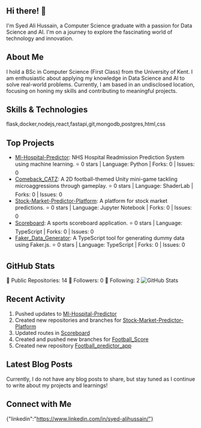 ## Hi there! 👋

I'm Syed Ali Hussain, a Computer Science graduate with a passion for Data Science and AI. I'm on a journey to explore the fascinating world of technology and innovation.

## About Me

I hold a BSc in Computer Science (First Class) from the University of Kent. I am enthusiastic about applying my knowledge in Data Science and AI to solve real-world problems. Currently, I am based in an undisclosed location, focusing on honing my skills and contributing to meaningful projects.

## Skills & Technologies

flask,docker,nodejs,react,fastapi,git,mongodb,postgres,html,css

## Top Projects

- [Ml-Hospital-Predictor](https://github.com/Hussain2111/Ml-Hospital-Predictor): NHS Hospital Readmission Prediction System using machine learning. ⭐ 0 stars | Language: Python | Forks: 0 | Issues: 0
- [Comeback_CATZ](https://github.com/Hussain2111/Comeback_CATZ): A 2D football-themed Unity mini-game tackling microaggressions through gameplay. ⭐ 0 stars | Language: ShaderLab | Forks: 0 | Issues: 0
- [Stock-Market-Predictor-Platform](https://github.com/Hussain2111/Stock-Market-Predictor-Platform): A platform for stock market predictions. ⭐ 0 stars | Language: Jupyter Notebook | Forks: 0 | Issues: 0
- [Scoreboard](https://github.com/Hussain2111/Scoreboard): A sports scoreboard application. ⭐ 0 stars | Language: TypeScript | Forks: 0 | Issues: 0
- [Faker_Data_Generator](https://github.com/Hussain2111/Faker_Data_Generator): A TypeScript tool for generating dummy data using Faker.js. ⭐ 0 stars | Language: TypeScript | Forks: 0 | Issues: 0

## GitHub Stats

🌟 Public Repositories: 14
👥 Followers: 0
🔗 Following: 2
![GitHub Stats](https://github-readme-stats.vercel.app/api?username=Hussain2111&show_icons=true&theme=radical)

## Recent Activity

1. Pushed updates to [Ml-Hospital-Predictor](https://github.com/Hussain2111/Ml-Hospital-Predictor)
2. Created new repositories and branches for [Stock-Market-Predictor-Platform](https://github.com/Hussain2111/Stock-Market-Predictor-Platform)
3. Updated routes in [Scoreboard](https://github.com/Hussain2111/Scoreboard)
4. Created and pushed new branches for [Football_Score](https://github.com/Hussain2111/Football_Score)
5. Created new repository [Football_predictor_app](https://github.com/Hussain2111/Football_predictor_app)

## Latest Blog Posts

Currently, I do not have any blog posts to share, but stay tuned as I continue to write about my projects and learnings!

## Connect with Me

{"linkedin":"https://www.linkedin.com/in/syed-alihussain/"}